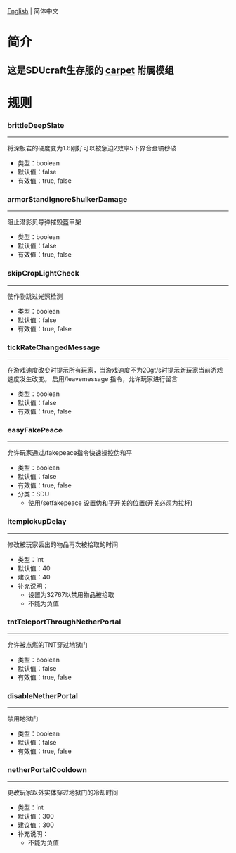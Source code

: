 [English](./readme.md) | 简体中文
# 简介

这是SDUcraft生存服的 [carpet](https://github.com/gnembon/fabric-carpet) 附属模组
----

# 规则

### brittleDeepSlate
***
将深板岩的硬度变为1.6刚好可以被急迫2效率5下界合金镐秒破
* 类型：boolean
* 默认值：false
* 有效值：true, false
### armorStandIgnoreShulkerDamage
***
阻止潜影贝导弹摧毁盔甲架
* 类型：boolean
* 默认值：false
* 有效值：true, false
### skipCropLightCheck
***
使作物跳过光照检测
* 类型：boolean
* 默认值：false
* 有效值：true, false
### tickRateChangedMessage
***
在游戏速度改变时提示所有玩家，当游戏速度不为20gt/s时提示新玩家当前游戏速度发生改变。
启用/leavemessage 指令，允许玩家进行留言
* 类型：boolean
* 默认值：false
* 有效值：true, false
### easyFakePeace
***
允许玩家通过/fakepeace指令快速操控伪和平
* 类型：boolean
* 默认值：false
* 有效值：true, false
* 分类：SDU
    * 使用/setfakepeace <dimension> <pos>设置伪和平开关的位置(开关必须为拉杆)
### itempickupDelay
***
修改被玩家丢出的物品再次被拾取的时间
* 类型：int
* 默认值：40
* 建议值：40
* 补充说明：
    * 设置为32767以禁用物品被拾取
    * 不能为负值
### tntTeleportThroughNetherPortal
***
允许被点燃的TNT穿过地狱门
* 类型：boolean
* 默认值：false
* 有效值：true, false
### disableNetherPortal
***
禁用地狱门
* 类型：boolean
* 默认值：false
* 有效值：true, false
### netherPortalCooldown
***
更改玩家以外实体穿过地狱门的冷却时间
* 类型：int
* 默认值：300
* 建议值：300
* 补充说明：
  * 不能为负值